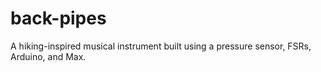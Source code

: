 # back-pipes
A hiking-inspired musical instrument built using a pressure sensor, FSRs, Arduino, and Max.
